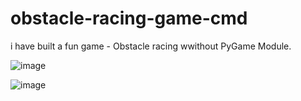 # obstacle-racing-game-cmd
i have built a fun game - Obstacle racing wwithout PyGame Module.

![image](https://user-images.githubusercontent.com/116017011/205657047-b8515d8b-4526-45fb-85e1-e40e9639f8c3.png)

![image](https://user-images.githubusercontent.com/116017011/205657102-adef5185-cf5c-4082-87a2-6bdd013d0e1b.png)

